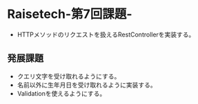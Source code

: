 # Raisetech-第7回課題-
- HTTPメソッドのリクエストを扱えるRestControllerを実装する。

## 発展課題
- クエリ文字を受け取れるようにする。
- 名前以外に生年月日を受け取れるように実装する。
- Validationを使えるようにする。